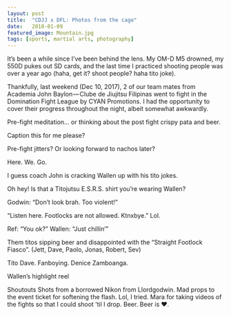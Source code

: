 ```yaml
---
layout: post
title:  "CDJJ x DFL: Photos from the cage"
date:   2018-01-09
featured_image: Mountain.jpg
tags: [sports, martial arts, photography]
---
```


It’s been a while since I’ve been behind the lens. My OM-D M5 drowned, my 550D pukes out SD cards, and the last time I practiced shooting people was over a year ago (haha, get it? shoot people? haha tito joke).

Thankfully, last weekend (Dec 10, 2017), 2 of our team mates from Academia John Baylon — Clube de Jiujitsu Filipinas went to fight in the Domination Fight League by CYAN Promotions. I had the opportunity to cover their progress throughout the night, albeit somewhat awkwardly.

<!--more-->

Pre-fight meditation… or thinking about the post fight crispy pata and beer.

Caption this for me please?

Pre-fight jitters? Or looking forward to nachos later?

Here. We. Go.

I guess coach John is cracking Wallen up with his tito jokes.

Oh hey! Is that a Titojutsu E.S.R.S. shirt you’re wearing Wallen?

Godwin: “Don’t look brah. Too violent!”

“Listen here. Footlocks are not allowed. Ktnxbye.” Lol.

Ref: “You ok?” Wallen: “Just chillin’”

Them titos sipping beer and disappointed with the “Straight Footlock Fiasco”. (Jett, Dave, Paolo, Jonas, Robert, Sev)

Tito Dave. Fanboying. Denice Zamboanga.

Wallen’s highlight reel

Shoutouts
Shots from a borrowed Nikon from Llordgodwin. Mad props to the event ticket for softening the flash. Lol, I tried.
Mara for taking videos of the fights so that I could shoot ’til I drop.
Beer. Beer is ❤.